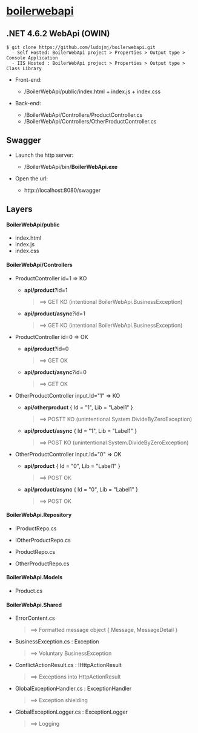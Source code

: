 # [boilerwebapi](https://github.com/ludojmj/boilerwebapi)
## .NET 4.6.2 WebApi (OWIN)

```
$ git clone https://github.com/ludojmj/boilerwebapi.git
  - Self Hosted: BoilerWebApi project > Properties > Output type > Console Application
  - IIS Hosted : BoilerWebApi project > Properties > Output type > Class Library
```

* Front-end:
  * /BoilerWebApi/public/index.html + index.js + index.css

* Back-end:
  * /BoilerWebApi/Controllers/ProductController.cs
  * /BoilerWebApi/Controllers/OtherProductController.cs

## Swagger
* Launch the http server:
  * /BoilerWebApi/bin/**BoilerWebApi.exe**

* Open the url:
  * http://localhost:8080/swagger

## Layers

#### BoilerWebApi/public

* index.html
* index.js
* index.css

  
#### BoilerWebApi/Controllers
 
* ProductController id=1 => KO
  * **api/product**?id=1
    >  ==> GET KO (intentional BoilerWebApi.BusinessException)
  
  * **api/product/async**?id=1
    >  ==> GET KO (intentional BoilerWebApi.BusinessException)

* ProductController id=0 => OK
  * **api/product**?id=0
    >  ==> GET OK
  
  * **api/product/async**?id=0
    >  ==> GET OK


* OtherProductController input.Id="1" => KO
  * **api/otherproduct** { Id = "1", Lib = "Label1" }
    >  ==> POSTT KO (unintentional System.DivideByZeroException)
  
  * **api/product/async**  { Id = "1", Lib = "Label1" }
    >  ==> POST KO (unintentional System.DivideByZeroException)

* OtherProductController input.Id="0" => OK
  * **api/product**  { Id = "0", Lib = "Label1" }
    >  ==> POST OK
  
  * **api/product/async**  { Id = "0", Lib = "Label1" }
    >  ==> POST OK

 
#### BoilerWebApi.Repository
 
* IProductRepo.cs
* IOtherProductRepo.cs

* ProductRepo.cs
* OtherProductRepo.cs


#### BoilerWebApi.Models
 
* Product.cs


#### BoilerWebApi.Shared
 
* ErrorContent.cs
  > ==> Formatted message object { Message, MessageDetail }

* BusinessException.cs : Exception
  > ==> Voluntary BusinessException

* ConflictActionResult.cs : IHttpActionResult
  >  ==> Exceptions into HttpActionResult

* GlobalExceptionHandler.cs : ExceptionHandler
  >  ==> Exception shielding

* GlobalExceptionLogger.cs : ExceptionLogger
  >  ==> Logging
